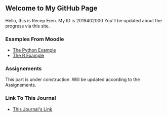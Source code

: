 ## Welcome to My GitHub Page

Hello, this is Recep Eren. My ID is 2019402000 You'll be updated about the progress via this site.

### Examples From Moodle 
* [The Python Example](python_example_in_Jupyter_Notebook.html)
* [The R Example](R_Markdown_Example_in_RStudio.html)

### Assignements
This part is under construction. Will be updated according to the Assignements.

### Link To This Journal
* [This Journal's Link](https://bu-ie-423.github.io/fall-23-rerendurgut/)
